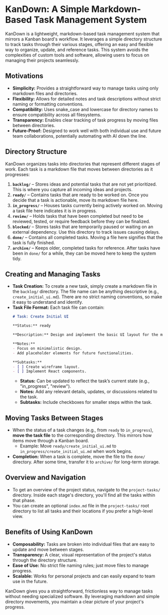 
# KanDown: A Simple Markdown-Based Task Management System

KanDown is a lightweight, markdown-based task management system that mirrors a Kanban board's workflow. It leverages a simple directory structure to track tasks through their various stages, offering an easy and flexible way to organize, update, and reference tasks. This system avoids the complexities of custom tools and software, allowing users to focus on managing their projects seamlessly.

## Motivations
- **Simplicity:** Provides a straightforward way to manage tasks using only markdown files and directories.
- **Flexibility:** Allows for detailed notes and task descriptions without strict naming or formatting conventions.
- **Compatibility:** Uses snake_case and lowercase for directory names to ensure compatibility across all filesystems.
- **Transparency:** Enables clear tracking of task progress by moving files between directories.
- **Future-Proof:** Designed to work well with both individual use and future team collaborations, potentially automating with AI down the line.

## Directory Structure
KanDown organizes tasks into directories that represent different stages of work. Each task is a markdown file that moves between directories as it progresses:

1. **`backlog/`** – Stores ideas and potential tasks that are not yet prioritized. This is where you capture all incoming ideas and projects.
2. **`ready/`** – Contains tasks that are ready to be worked on. Once you decide that a task is actionable, move its markdown file here.
3. **`in_progress/`** – Houses tasks currently being actively worked on. Moving a task file here indicates it is in progress.
4. **`review/`** – Holds tasks that have been completed but need to be reviewed, tested, or require feedback before they can be finalized.
5. **`blocked/`** – Stores tasks that are temporarily paused or waiting on an external dependency. Use this directory to track issues causing delays.
6. **`done/`** – Contains all completed tasks. Moving a file here signifies that the task is fully finished.
7. **`archive/`** – Keeps older, completed tasks for reference. After tasks have been in `done/` for a while, they can be moved here to keep the system tidy.

## Creating and Managing Tasks
- **Task Creation:** To create a new task, simply create a markdown file in the `backlog/` directory. The file name can be anything descriptive (e.g., `create_initial_ui.md`). There are no strict naming conventions, so make it easy to understand and identify.
- **Task File Format:** Each task file can contain:
  ```markdown
  # Task: Create Initial UI

  **Status:** ready

  **Description:** Design and implement the basic UI layout for the main dashboard.

  **Notes:**
  - Focus on minimalistic design.
  - Add placeholder elements for future functionalities.

  **Subtasks:**
  - [ ] Create wireframe layout.
  - [ ] Implement React components.
  ```
  - **Status:** Can be updated to reflect the task’s current state (e.g., "in_progress", "review").
  - **Notes:** Add any relevant details, updates, or discussions related to the task.
  - **Subtasks:** Include checkboxes for smaller steps within the task.

## Moving Tasks Between Stages
- When the status of a task changes (e.g., from `ready` to `in_progress`), **move the task file** to the corresponding directory. This mirrors how items move through a Kanban board.
  - Example: Move `ready/create_initial_ui.md` to `in_progress/create_initial_ui.md` when work begins.
- **Completion:** When a task is complete, move the file to the `done/` directory. After some time, transfer it to `archive/` for long-term storage.

## Overview and Navigation
- To get an overview of the project status, navigate to the `project-tasks/` directory. Inside each stage's directory, you'll find all the tasks within that phase.
- You can create an optional `index.md` file in the `project-tasks/` root directory to list all tasks and their locations if you prefer a high-level view.

## Benefits of Using KanDown
- **Composability:** Tasks are broken into individual files that are easy to update and move between stages.
- **Transparency:** A clear, visual representation of the project's status through the directory structure.
- **Ease of Use:** No strict file naming rules; just move files to manage progress.
- **Scalable:** Works for personal projects and can easily expand to team use in the future.

KanDown gives you a straightforward, frictionless way to manage tasks without needing specialized software. By leveraging markdown and simple directory movements, you maintain a clear picture of your project's progress.
